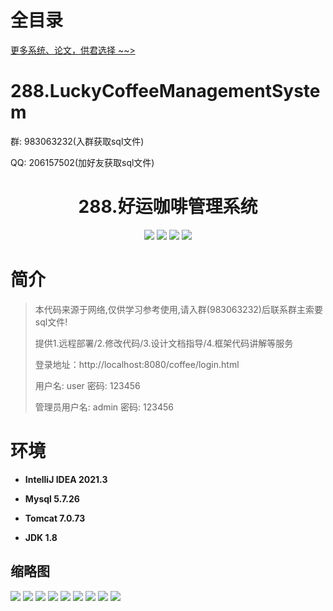 # 全目录

[更多系统、论文，供君选择 ~~>](https://www.bitwise.net.cn)

# 288.LuckyCoffeeManagementSystem

<p>群: 983063232(入群获取sql文件)</p>
<p>QQ: 206157502(加好友获取sql文件)</p>

<p><h1 align="center">288.好运咖啡管理系统</h1></p>



<p align="center">
	<img src="https://img.shields.io/badge/jdk-1.8-orange.svg"/>
    <img src="https://img.shields.io/badge/servlet-5.x-lightgrey.svg"/>
    <img src="https://img.shields.io/badge/layui_html-3.x-blue.svg"/>
    <img src="https://img.shields.io/badge/jdbc-5.x-yellow.svg"/>
</p>

# 简介

> 本代码来源于网络,仅供学习参考使用,请入群(983063232)后联系群主索要sql文件!
>
> 提供1.远程部署/2.修改代码/3.设计文档指导/4.框架代码讲解等服务
>
> 登录地址：http://localhost:8080/coffee/login.html
>
> 用户名: user   密码: 123456
>
> 管理员用户名: admin   密码: 123456
>


# 环境

- <b>IntelliJ IDEA 2021.3</b>

- <b>Mysql 5.7.26</b>

- <b>Tomcat 7.0.73</b>

- <b>JDK 1.8</b>





## 缩略图

![](https://bitwise.oss-cn-heyuan.aliyuncs.com/2024/9/10/d4412106-d52a-4f0e-869a-83d6e301c402.png)
![](https://bitwise.oss-cn-heyuan.aliyuncs.com/2024/9/10/f25c294e-a8a8-435c-b649-131d1370186c.png)
![](https://bitwise.oss-cn-heyuan.aliyuncs.com/2024/9/10/9dc93a0d-40af-4c55-a440-5ad61ef929c3.png)
![](https://bitwise.oss-cn-heyuan.aliyuncs.com/2024/9/10/8c339fc2-20f3-4d21-bac4-d405d3440746.png)
![](https://bitwise.oss-cn-heyuan.aliyuncs.com/2024/9/10/885dfa70-5385-41b1-910d-b3cfce9516f1.png)
![](https://bitwise.oss-cn-heyuan.aliyuncs.com/2024/9/10/c9137d52-c403-4c4a-b393-e5b15d61294b.png)
![](https://bitwise.oss-cn-heyuan.aliyuncs.com/2024/9/10/233079dd-96d7-491b-815e-6856d5764841.png)
![](https://bitwise.oss-cn-heyuan.aliyuncs.com/2024/9/10/e036a310-926d-48f2-919a-72b00af96a4d.png)
![](https://bitwise.oss-cn-heyuan.aliyuncs.com/2024/9/10/d91a1775-e591-4862-9307-09ff1cf06824.png)





